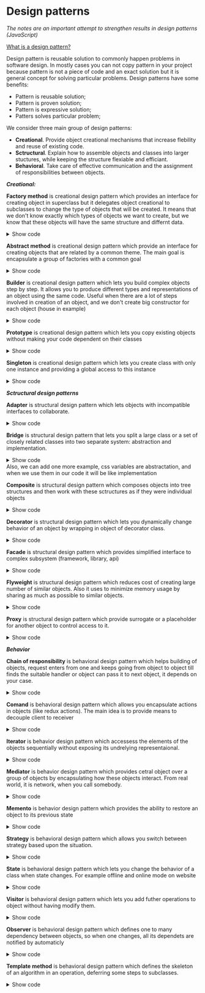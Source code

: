 
# Design patterns
*The notes are an important attempt to strengthen results in design patterns (JavaScript)*

[What is a design pattern?](#Design%20pattern%20is%20reisable%20solution%20to%20commonly%20occuring%20problems%20in%20sowftawe%20problems.)

Design pattern is reusable solution to commonly happen problems in software design. In mostly cases you can not copy pattern in your project because pattern is not a piece of code and an exact solution but it is general concept for solving particular problems. Design patterns have some benefits:

 - Pattern is reusable solution;
 - Pattern is proven solution;
 - Pattern is expressive solution;
 - Patters solves particular problem;
 
 We consider three main group of design patterns:

- **Creational**. Provide object creational mechanisms that increase flebility and reuse of existing code.
- **Sctructural**. Explain how to assemble objects and classes into larger stuctures, while keeping the structure flexiable and efficiant.
- **Behavioral**. Take care of effective communication and the assignment of responsibilities between objects.

***Creational:***

**Factory method** is creational design pattern which provides an interface for creating object in superclass but it delegates object creational to subclasses to change the type of objects that will be created. It means that we don't know exactly which types of objects we want to create, but we know that these objects will have the same structure and differnt data.

<details><summary>Show code</summary>
<p>

```
index.js
class AbstractProduct {
  constructor({ model, price, owner }) {
    this.model = model;
    this.price = price;
    this.owner = owner;
  }
}

class Creator {
  create(props) {
    switch (props.type) {
      case "Auto":
        return new Auto(props);
        break;
      case "Motorcycle":
        return new Motorcycle(props);
        break;
      default:
        throw "Parameter is not a product!";
    }
  }
}

const factory = new Creator(); // superclass

class Auto extends AbstractProduct {}
class Motorcycle extends AbstractProduct {}

const X5 = factory.create({
  // subclasse
  type: "Auto",
  model: "X5",
  price: "50000",
  owner: "Mike"
});
const CX500 = factory.create({
  // subclasse
  type: "Motorcycle",
  model: "Honda CX 500",
  price: "20000",
  owner: "Bred"
});

```

</p>
</details>

**Abstract method** is creational design pattern which provide an interface for creating objects that are related by a common theme. The main goal is encapsulate a group of factories with a common goal

<details><summary>Show code</summary>
<p>

```
class AbstractProduct {
  constructor({ brand, price, owner, type }) {
    this.brand = brand;
    this.price = price;
    this.owner = owner;
    this.type = type;
  }
}

class ProductModernFactory {
  create(props) {
    switch (props.type) {
      case "Auto":
        return new Auto({ ...props, type: "modern" });
        break;
      case "Motorcycle":
        return new Motorcycle({ ...props, type: "modern" });
        break;
      default:
        throw "Parameter is not a product!";
    }
  }
}

class ProductRetroFactory {
  create(props) {
    switch (props.type) {
      case "Auto":
        return new Auto({ ...props, type: "retro" });
        break;
      case "Motorcycle":
        return new Motorcycle({ ...props, type: "retro" });
        break;
      default:
        throw "Parameter is not a product!";
    }
  }
}

const productModernFactory = new ProductModernFactory();
const productRetroFactory = new ProductRetroFactory();
class Auto extends AbstractProduct {}
class Motorcycle extends AbstractProduct {}

function AbstractFactory(props) {
  switch (props.kind) {
    case "modern":
      return productModernFactory.create(props);
      break;
    case "retro":
      return productRetroFactory.create(props);
      break;
    default:
      throw "Parameter is not a factory!";
  }
}

const myAuto = AbstractFactory({
  kind: "modern",
  type: "Auto",
  brand: "BMW",
  price: "10000",
  owner: "Stepan"
});

console.log(myAuto);

```

</p>
</details>

**Builder** is creational design pattern which lets you build  complex objects step by step. It allows you to produce different types and representations of an object using the same code. Useful when there are a lot of steps involved in creation of an object, and we don't create big constructor for each object (house in example)

<details><summary>Show code</summary>
<p>
 
```
class House {
  constructor() {
    this.foundation = true;
  }
}

class HouseBuilder {
  constructor() {
    this.house = new House();
  }

  addDoors(doors) {
    this.house.doors = doors;
    return this;
  }

  addWalls(walls) {
    this.house.walls = walls;
    return this;
  }

  addWindows(windows) {
    this.house.windows = windows;
    return this;
  }

  addRoof(roof) {
    this.house.roof = roof;
    return this;
  }

  build() {
    return this.house;
  }
}

const myHome = new HouseBuilder()
  .addDoors(true)
  .addWalls(true)
  .addRoof(true)
  .build();
console.log(myHome);
```

</p>
</details>

**Prototype** is creational design pattern which lets you copy existing objects without making your code dependent on their classes

<details><summary>Show code</summary>
<p>
 
```
class Car {
  constructor(model, price) {
    this.model = model;
    this.price = price;
  }

  clone() {
    return new Car(this.model, this.price);
  }
}

const prototypeCar = new Car("BMW X5", 50000);

const car1 = prototypeCar.clone();
const car2 = prototypeCar.clone();
const car3 = prototypeCar.clone();

OR

const car = {
  model: 'BMW',
  price: 50000
};

const car1 = Object.create(car);
const car2 = Object.create(car);
car2.price = 99999;
```

</p>
</details>

**Singleton** is creational design pattern which lets you create class with only one instance and providing a global access to this instance

<details><summary>Show code</summary>
<p>

```
class Singleton {
  constructor(name) {
    if (Singleton.instance) {
      return Singleton.instance;
    }
    Singleton.instance = this;
    this.name = name;
    return Singleton.instance;
  }

  getName() {
    return this.name;
  }
}

const singleton = new Singleton("example");
const singletonSecondary = new Singleton("another example");
console.log(singleton.getName()); // example
console.log(singletonSecondary.getName()); // example
```

 </p>
</details>

***Sctructural design patterns***

**Adapter** is structural design pattern which lets objects with incompatible interfaces to collaborate. 

<details><summary>Show code</summary>
<p>
 
```
const myApi = {
  getCars: () => ["BMW", "AUDI", "TESLA"]
};

const anotherApi = {
  getCars: () => "HAMMER,HONDA"
};

const responseAdapter = data => data.split(",");

class Cars {
  constructor() {
    this._data = [];
  }

  get data() {
    return this._data;
  }

  set data(newCars) {
    this._data = [...this._data, ...newCars];
  }
}

const cars = new Cars();

cars.data = myApi.getCars();
cars.data = responseAdapter(anotherApi.getCars());

console.log(cars.data);
```

 </p>
</details>

**Bridge** is structural design pattern that lets you split a large class or a set of closely related classes into two separate system: abstraction and implementation.

<details><summary>Show code</summary>
<p>
 
 ```
 class Computer { // abstraction
  constructor(brand) {
    this.brand = brand;
  }
}

class Brand {
  constructor(type) {
    this.type = type;
  }

  getName() {
    return this.type;
  }
}

class Asus extends Brand {
  constructor() {
    super("Asus");
  }
}

class Laptop extends Computer { // implementation
  constructor(brand) {
    super(brand);
  }

  greeting() {
    return `Laptop - ${this.brand.getName()}`;
  }
}

const myLaptop = new Laptop(new Asus());
console.log(myLaptop.greeting());

EXAMPLE #2
class About {
  constructor(theme) {
    this.theme = theme;
  }

  getContent() {
    return `This is About page in ${this.theme.getColor()} theme`;
  }
}

class DarkTheme {
  getColor() {
    return "Dark";
  }
}

const aboutPage = new About(new DarkTheme());
console.log(aboutPage.getContent());

 ```
 
  </p>
</details>
Also, we can add one more example, css variables are abstractation, and when we use them in our code it will be like implementation
<p></p>

**Composite** is structural design pattern which composes objects into tree structures and then work with these sctructures as if they were individual objects


<details><summary>Show code</summary>
<p>
 
 ```
 class Sprint {
  addTask(task) {
    this.task = task;
  }
}

class Composite extends Sprint {
  constructor() {
    super();
    this.tasks = [];
  }

  add(task) {
    this.tasks.push(task);
  }

  getInfo() {
    return this.tasks.map(i => i.task);
  }
}

class CreatePage extends Composite {
  constructor() {
    super();
    this.addTask("create page");
  }
}

class TestPage extends Composite {
  constructor() {
    super();
    this.addTask("need to test the created page");
  }
}

const sprint = new Composite();
sprint.add(new CreatePage());
sprint.add(new TestPage());
console.log(sprint.getInfo());

 ```
 
  </p>
</details>

**Decorator** is structural design pattern which lets you dynamically change behavior of an object by wrapping in object of decorator class.

<details><summary>Show code</summary>
<p>
 
```
class Coffee {
  getPrice() {
    return 10
  }
}


class Latte {
  constructor(coffee) {
    this.coffee = coffee
  }

  getPrice() {
    return this.coffee.getPrice() + 4;
  }
}


let order = new Coffee();
order = new Latte(order);
console.log(order.getPrice())
```

  </p>
</details>

**Facade** is structural design pattern which provides simplified interface to complex subsystem (framework, library, api)

<details><summary>Show code</summary>
<p>
 
```
class Coffee {
  findFreeWaiter() {
    console.log('find a waiter')
  }
  
  prepareCoffeeMachine() {
    console.log('prepare coffee machine')
  }
  
  
  makeCoffee() {
    console.log('make a cup of coffee')
  }
}


class Facade {
  constructor(coffee){
    this.coffee = coffee
  }
  
  getCoffee(){
    this.coffee.findFreeWaiter();
    this.coffee.prepareCoffeeMachine()
    this.coffee.makeCoffee()
  }
}


const order = new Facade(new Coffee());
order.getCoffee()
```

  </p>
</details>

**Flyweight** is structural design pattern which reduces cost of creating large number of similar objects. Also it uses to minimize memory usage by sharing as much as possible to similar objects. 

<details><summary>Show code</summary>
<p>
 
```
class Coffee {
  constructor() {
    this.types = []
  }
  
  createCoffee(type) {
    if (this.types.includes(type)) {
      return type;
    } else {
      return this.types.push(type); // here flyweight
    }
  }
  
  
  getCoffee(type) {
    const ind = this.types.indexOf(type);
    if (ind !== -1) {
      return this.types[ind];
    } else {
      return "Not found"
    }
  }
  
  getAllCoffee() {
    return this.types;
  }
}

const coffee = new Coffee();
coffee.createCoffee("Latte");
coffee.createCoffee("Espresso");
coffee.createCoffee("Latte");
coffee.createCoffee("Cacao");

console.log(coffee.getCoffee("Latte"));
console.log(coffee.getAllCoffee());
```

  </p>
</details>

**Proxy** is structural design pattern which provide surrogate or a placeholder for another object to control access to it.

<details><summary>Show code</summary>
<p>
 
```
class CoffeeProxy {
 constructor(info) {
    this.info = info;
  }
  
  getCoffee(money) {
    if (money < 10) {
      return "Sorry, but it costs 10$"
    } else {
      return this.info.getCoffee()
    }
  }
}

class Coffee {
  getCoffee() {
    return "here is your coffee";
  }
}

const coffee = new CoffeeProxy(new Coffee());
console.log(coffee.getCoffee(7));
console.log(coffee.getCoffee(10));
```

  </p>
</details>

***Behavior***

**Chain of responsibility** is behavioral design pattern which helps building of objects, request enters from one and keeps going from object to object till finds the suitable handler or object can pass it to next object, it depends on your case.

<details><summary>Show code</summary>
<p>
 
```
class Account {
  setNext(account) {
    this.successor = account;
  }

  pay(amountToPay) {
    if (this.canPay(amountToPay)) {
      console.log(`Paid ${amountToPay} using ${this.name}`);
    } else if (this.successor) {
      console.log(`Cannot pay using ${this.name}. Proceeding...`);
      this.successor.pay(amountToPay);
    } else {
      console.log("None of the accounts have enough balance");
    }
  }

  canPay(amount) {
    return this.balance >= amount;
  }
}

class Bank extends Account {
  constructor(balance) {
    super();
    this.name = "bank";
    this.balance = balance;
  }
}

class Paypal extends Account {
  constructor(balance) {
    super();
    this.name = "Paypal";
    this.balance = balance;
  }
}

class Bitcoin extends Account {
  constructor(balance) {
    super();
    this.name = "bitcoin";
    this.balance = balance;
  }
}

const bank = new Bank(100); // Bank with balance 100
const paypal = new Paypal(200); // Paypal with balance 200
const bitcoin = new Bitcoin(300); // Bitcoin with balance 300

bank.setNext(paypal);
paypal.setNext(bitcoin);

// Let's try to pay using the first priority i.e. bank
bank.pay(259);
```

  </p>
</details>

**Comand** is behavioral design pattern which allows you encapsulate actions in objects (like redux actions). The main idea is to provide means to decouple client to receiver

<details><summary>Show code</summary>
<p>

```
// Receiver
class Bulb {
  turnOn() {
    console.log("Bulb has been lit");
  }

  turnOff() {
    console.log("Darkness!");
  }
}

/*
Command interface :

    execute()
    undo()
    redo()
*/

// Command
class TurnOnCommand {
  constructor(bulb) {
    this.bulb = bulb;
  }

  execute() {
    this.bulb.turnOn();
  }

  undo() {
    this.bulb.turnOff();
  }

  redo() {
    this.execute();
  }
}

class TurnOffCommand {
  constructor(bulb) {
    this.bulb = bulb;
  }

  execute() {
    this.bulb.turnOff();
  }

  undo() {
    this.bulb.turnOn();
  }

  redo() {
    this.execute();
  }
}

// Invoker
class RemoteControl {
  submit(command) {
    command.execute();
  }
}

const bulb = new Bulb();

const turnOn = new TurnOnCommand(bulb);
const turnOff = new TurnOffCommand(bulb);

const remote = new RemoteControl();
remote.submit(turnOn); // Bulb has been lit!
remote.submit(turnOff); // Darkness!
```

  </p>
</details>

**Iterator** is behavior design pattern which accessess the elements of the objects sequentially without exposing its undrelying representaional.

<details><summary>Show code</summary>
<p>

```
class RadioStation {
  constructor(frequency) {
    this.frequency = frequency;
  }

  getFrequency() {
    return this.frequency;
  }
}

class StationList {
  constructor() {
    this.stations = [];
  }

  addStation(station) {
    this.stations.push(station);
  }

  removeStation(toRemove) {
    const toRemoveFrequency = toRemove.getFrequency();
    this.stations = this.stations.filter(station => {
      return station.getFrequency() !== toRemoveFrequency;
    });
  }
}

const stationList = new StationList();

stationList.addStation(new RadioStation(89));
stationList.addStation(new RadioStation(101));
stationList.addStation(new RadioStation(102));
stationList.addStation(new RadioStation(103.2));

stationList.stations.forEach(station => console.log(station.getFrequency()));

stationList.removeStation(new RadioStation(89)); // Will remove station 89

```

  </p>
</details>

**Mediator** is behavior design pattern which provides cetral object over a group of objects by encapsulating how these objects interact. From real world, it is network, when you call somebody.

<details><summary>Show code</summary>
<p>

```
// Mediator
class ChatRoom {
  showMessage(user, message) {
    const time = new Date();
    const sender = user.getName();

    console.log(time + "[" + sender + "]:" + message);
  }
}

class User {
  constructor(name, chatMediator) {
    this.name = name;
    this.chatMediator = chatMediator;
  }

  getName() {
    return this.name;
  }

  send(message) {
    this.chatMediator.showMessage(this, message);
  }
}

const mediator = new ChatRoom();

const john = new User("John Doe", mediator);
const jane = new User("Jane Doe", mediator);

john.send("Hi there!");
jane.send("Hey!");


```

  </p>
</details>


**Memento** is behavior design pattern which provides the ability to restore an object to its previous state

<details><summary>Show code</summary>
<p>

```
class EditorMemento {
  constructor(content) {
    this._content = content;
  }

  getContent() {
    return this._content;
  }
}

class Editor {
  constructor() {
    this._content = "";
  }

  type(words) {
    this._content = this._content + " " + words;
  }

  getContent() {
    return this._content;
  }

  save() {
    return new EditorMemento(this._content);
  }

  restore(memento) {
    this._content = memento.getContent();
  }
}

const editor = new Editor();

// Type some stuff
editor.type("This is the first sentence.");
editor.type("This is second.");

// Save the state to restore to : This is the first sentence. This is second.
const saved = editor.save();

// Type some more
editor.type("And this is third.");

// Output: Content before Saving
console.log(editor.getContent()); // This is the first sentence. This is second. And this is third.

// Restoring to last saved state
editor.restore(saved);

console.log(editor.getContent()); // This is the first sentence. This is second.

```

  </p>
</details>

**Strategy** is behavioral design pattern which allows you switch between strategy based upon the situation.

<details><summary>Show code</summary>
<p>

```
class ShoppingCart {
  constructor(discount) {
    this.discount = discount;
    this.amount = 0;
  }

  checkout() {
    return this.discount(this.amount);
  }

  setAmount(amount) {
    this.amount = amount;
  }
}

function guestStrategy(amount) {
  return amount;
}

function regularStrategy(amount) {
  return amount * 0.9;
}

function premiumStrategy(amount) {
  return amount * 0.8;
}

const regularUser = new ShoppingCart(regularStrategy);
regularUser.setAmount(100);
console.log(regularUser.checkout());

```

  </p>
</details>

**State** is behavioral design pattern which lets you change the behavior of a class when state changes. For example offline and online mode on website
<details><summary>Show code</summary>
<p>

```
const upperCase = inputString => inputString.toUpperCase();
const lowerCase = inputString => inputString.toLowerCase();
const defaultTransform = inputString => inputString;

class TextEditor {
  constructor(transform) {
    this._transform = transform;
  }

  setTransform(transform) {
    this._transform = transform;
  }

  type(words) {
    console.log(this._transform(words));
  }
}

const editor = new TextEditor(defaultTransform);

editor.type("First line");

editor.setTransform(upperCase);

editor.type("Second line");
editor.type("Third line");

editor.setTransform(lowerCase);

editor.type("Fourth line");
editor.type("Fifth line");

```

  </p>
</details>


**Visitor** is behavioral design pattern which lets you add futher operations to object without having modify them.

<details><summary>Show code</summary>
<p>

```
class Monkey {
  shout() {
    console.log("Ooh oo aa aa!");
  }

  accept(operation) {
    operation.visitMonkey(this);
  }
}

class Lion {
  roar() {
    console.log("Roaaar!");
  }

  accept(operation) {
    operation.visitLion(this);
  }
}

class Dolphin {
  speak() {
    console.log("Tuut tuttu tuutt!");
  }

  accept(operation) {
    operation.visitDolphin(this);
  }
}

const speak = {
  visitMonkey(monkey) {
    monkey.shout();
  },
  visitLion(lion) {
    lion.roar();
  },
  visitDolphin(dolphin) {
    dolphin.speak();
  }
};

const monkey = new Monkey();
const lion = new Lion();
const dolphin = new Dolphin();

monkey.accept(speak); // Ooh oo aa aa!
lion.accept(speak); // Roaaar!
dolphin.accept(speak);

```

  </p>
</details>

**Observer** is behavioral design pattern which defines one to many dependency between objects, so when one changes, all its dependets  are notified by automaticly

<details><summary>Show code</summary>
<p>

```
const JobPost = title => ({
  title: title
});

class JobSeeker {
  constructor(name) {
    this._name = name;
  }

  notify(jobPost) {
    console.log(
      this._name,
      "has been notified of a new posting :",
      jobPost.title
    );
  }
}

class JobBoard {
  constructor() {
    this._subscribers = [];
  }

  subscribe(jobSeeker) {
    this._subscribers.push(jobSeeker);
  }

  addJob(jobPosting) {
    this._subscribers.forEach(subscriber => {
      subscriber.notify(jobPosting);
    });
  }
}

const jonDoe = new JobSeeker("John Doe");
const janeDoe = new JobSeeker("Jane Doe");
const kaneDoe = new JobSeeker("Kane Doe");

// Create publisher and attach subscribers
const jobBoard = new JobBoard();
jobBoard.subscribe(jonDoe);
jobBoard.subscribe(janeDoe);

// Add a new job and see if subscribers get notified
jobBoard.addJob(JobPost("Software Engineer"));

```

  </p>
</details>

**Template method** is behavioral design pattern which defines the skeleton of an algorithm in an operation, deferring some steps to subclasses. 

<details><summary>Show code</summary>
<p>

```
class Builder {
  // Template method
  build() {
    this.test();
    this.lint();
    this.assemble();
    this.deploy();
  }
}
class AndroidBuilder extends Builder {
  test() {
    console.log("Running android tests");
  }

  lint() {
    console.log("Linting the android code");
  }

  assemble() {
    console.log("Assembling the android build");
  }

  deploy() {
    console.log("Deploying android build to server");
  }
}

class IosBuilder extends Builder {
  test() {
    console.log("Running ios tests");
  }

  lint() {
    console.log("Linting the ios code");
  }

  assemble() {
    console.log("Assembling the ios build");
  }

  deploy() {
    console.log("Deploying ios build to server");
  }
}

const androidBuilder = new AndroidBuilder();
androidBuilder.build();

// Output:
// Running android tests
// Linting the android code
// Assembling the android build
// Deploying android build to server

const iosBuilder = new IosBuilder();
iosBuilder.build();

```

  </p>
</details>

